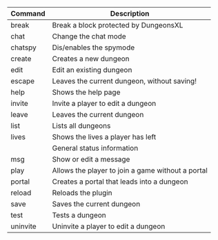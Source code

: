 | Command | Description |
|---------|-------------|
| break | Break a block protected by DungeonsXL |
| chat | Change the chat mode |
| chatspy | Dis/enables the spymode |
| create | Creates a new dungeon |
| edit | Edit an existing dungeon |
| escape | Leaves the current dungeon, without saving! |
| help | Shows the help page |
| invite | Invite a player to edit a dungeon |
| leave | Leaves the current dungeon |
| list | Lists all dungeons |
| lives | Shows the lives a player has left |
|  | General status information |
| msg | Show or edit a message |
| play | Allows the player to join a game without a portal |
| portal | Creates a portal that leads into a dungeon |
| reload | Reloads the plugin |
| save | Saves the current dungeon |
| test | Tests a dungeon |
| uninvite | Uninvite a player to edit a dungeon |